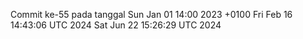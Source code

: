 Commit ke-55 pada tanggal Sun Jan 01 14:00 2023 +0100
Fri Feb 16 14:43:06 UTC 2024
Sat Jun 22 15:26:29 UTC 2024
